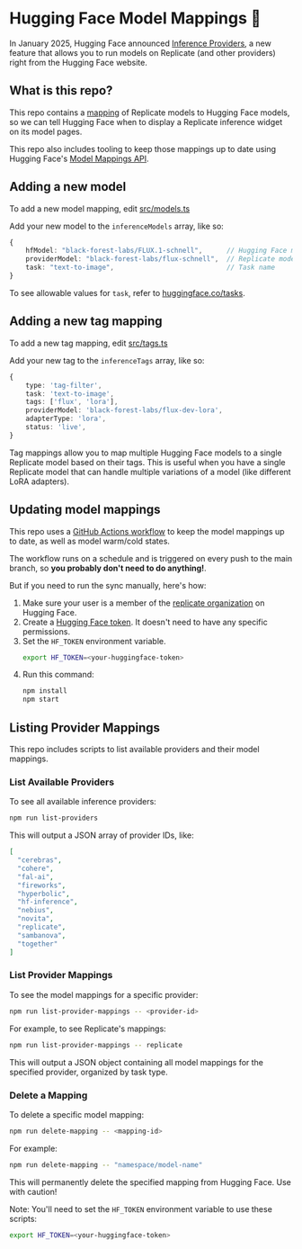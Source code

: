 # Hugging Face Model Mappings 🤗

In January 2025, Hugging Face announced [Inference Providers](https://huggingface.co/blog/inference-providers), a new feature that allows you to run models on Replicate (and other providers) right from the Hugging Face website.

## What is this repo?

This repo contains a [mapping](src/models.ts) of Replicate models to Hugging Face models, so we can tell Hugging Face when to display a Replicate inference widget on its model pages.

This repo also includes tooling to keep those mappings up to date using Hugging Face's [Model Mappings API](https://huggingface.co/docs/inference-providers/register-as-a-provider#3-model-mapping-api).

## Adding a new model

To add a new model mapping, edit [src/models.ts](src/models.ts) 

Add your new model to the `inferenceModels` array, like so:

```typescript
{
    hfModel: "black-forest-labs/FLUX.1-schnell",      // Hugging Face model name
    providerModel: "black-forest-labs/flux-schnell",  // Replicate model name
    task: "text-to-image",                            // Task name
}
```

To see allowable values for `task`, refer to [huggingface.co/tasks](https://huggingface.co/tasks).

## Adding a new tag mapping

To add a new tag mapping, edit [src/tags.ts](src/tags.ts)

Add your new tag to the `inferenceTags` array, like so:

```typescript
{
    type: 'tag-filter',
    task: 'text-to-image',
    tags: ['flux', 'lora'],
    providerModel: 'black-forest-labs/flux-dev-lora',
    adapterType: 'lora',
    status: 'live',
}
```

Tag mappings allow you to map multiple Hugging Face models to a single Replicate model based on their tags. This is useful when you have a single Replicate model that can handle multiple variations of a model (like different LoRA adapters).

## Updating model mappings

This repo uses a [GitHub Actions workflow](.github/workflows/sync.yml) to keep the model mappings up to date, as well as model warm/cold states.

The workflow runs on a schedule and is triggered on every push to the main branch, so **you probably don't need to do anything!**.

But if you need to run the sync manually, here's how:

1. Make sure your user is a member of the [replicate organization](https://huggingface.co/organizations/replicate) on Hugging Face.
1. Create a [Hugging Face token](https://huggingface.co/settings/tokens/new?tokenType=fineGrained). It doesn't need to have any specific permissions.
1. Set the `HF_TOKEN` environment variable.
    ```bash
    export HF_TOKEN=<your-huggingface-token>
    ```
1. Run this command:
    ```bash
    npm install
    npm start
    ```

## Listing Provider Mappings

This repo includes scripts to list available providers and their model mappings.

### List Available Providers

To see all available inference providers:

```bash
npm run list-providers
```

This will output a JSON array of provider IDs, like:
```json
[
  "cerebras",
  "cohere",
  "fal-ai",
  "fireworks",
  "hyperbolic",
  "hf-inference",
  "nebius",
  "novita",
  "replicate",
  "sambanova",
  "together"
]
```

### List Provider Mappings

To see the model mappings for a specific provider:

```bash
npm run list-provider-mappings -- <provider-id>
```

For example, to see Replicate's mappings:
```bash
npm run list-provider-mappings -- replicate
```

This will output a JSON object containing all model mappings for the specified provider, organized by task type.

### Delete a Mapping

To delete a specific model mapping:

```bash
npm run delete-mapping -- <mapping-id>
```

For example:
```bash
npm run delete-mapping -- "namespace/model-name"
```

This will permanently delete the specified mapping from Hugging Face. Use with caution!

Note: You'll need to set the `HF_TOKEN` environment variable to use these scripts:
```bash
export HF_TOKEN=<your-huggingface-token>
```
